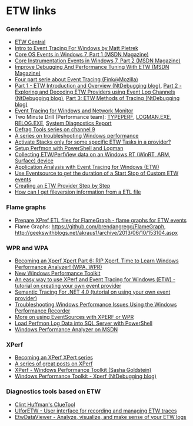 ETW links
=========

### General info

- [ETW Central](https://randomascii.wordpress.com/2015/09/24/etw-central/)
- [Intro to Event Tracing For Windows by Matt Pietrek](http://blogs.msdn.com/b/matt_pietrek/archive/2004/09/16/230700.aspx)
- [Core OS Events in Windows 7, Part 1 (MSDN Magazine)](http://msdn.microsoft.com/en-us/magazine/ee412263.aspx)
- [Core Instrumentation Events in Windows 7, Part 2 (MSDN Magazine)](http://msdn.microsoft.com/en-us/magazine/ee358703.aspx)
- [Improve Debugging And Performance Tuning With ETW (MSDN Magazine)](http://msdn.microsoft.com/en-us/magazine/cc163437.aspx)
- [Four part serie about Event Tracing (Fink@Mozilla)](http://blog.mozilla.com/sfink/tag/etw/)
- [Part 1 - ETW Introduction and Overview (NtDebugging blog)](http://blogs.msdn.com/b/ntdebugging/archive/2009/08/27/etw-introduction-and-overview.aspx), [Part 2 - Exploring and Decoding ETW Providers using Event Log Channels (NtDebugging blog)](http://blogs.msdn.com/b/ntdebugging/archive/2009/09/08/exploring-and-decoding-etw-providers-using-event-log-channels.aspx), [Part 3: ETW Methods of Tracing (NtDebugging blog)](http://blogs.msdn.com/b/ntdebugging/archive/2009/12/11/test.aspx)
- [Event Tracing for Windows and Network Monitor](http://blogs.technet.com/b/netmon/archive/2009/05/13/event-tracing-for-windows-and-network-monitor.aspx)
- Two Minute Drill (Performance team): [TYPEPERF](http://blogs.technet.com/b/askperf/archive/2009/05/12/two-minute-drill-typeperf.aspx), [LOGMAN.EXE](http://blogs.technet.com/b/askperf/archive/2008/05/13/two-minute-drill-logman-exe.aspx), [RELOG.EXE](http://blogs.technet.com/b/askperf/archive/2008/05/20/two-minute-drill-relog-exe.aspx), [System Diagnostics Report](http://blogs.technet.com/b/askperf/archive/2008/05/02/two-minute-drill-system-diagnostics-report.aspx)
- [Defrag Tools series on channel 9](http://channel9.msdn.com/Shows/Defrag-Tools)
- [A series on troubleshooting Windows performance](http://blogs.technet.com/b/markrenoden/archive/2015/08/12/windows-enterprise-client-boot-and-logon-optimization-part-22-blog-post-series-wrap-up.aspx)
- [Activate Stacks only for some specific ETW Tasks in a provider?](http://stackoverflow.com/questions/30289932/activate-stacks-only-for-some-specific-etw-tasks-in-a-provider)
- [Setup Perfmon with PowerShell and Logman](http://sqlblog.com/blogs/allen_white/archive/2012/03/02/setup-perfmon-with-powershell-and-logman.aspx)
- [Collecting ETW/PerfView data on an Windows RT (WinRT, ARM, Surface) device](http://blogs.msdn.com/b/vancem/archive/2012/12/19/collecting-etw-perfview-data-on-an-windows-rt-winrt-arm-surface-device.aspx)
- [Application Analysis with Event Tracing for Windows (ETW)](http://www.codeproject.com/Articles/570690/Application-Analysis-with-Event-Tracing-for-Window)
- [Use Eventsource to get the duration of a Start Stop of Custom ETW events](http://naveensrinivasan.azurewebsites.net/index.php/2015/06/08/use-eventsource-to-get-the-duration-of-a-start-stop-of-custom-etw-events/)
- [Creating an ETW Provider Step by Step](https://kallanreed.wordpress.com/2016/05/28/creating-an-etw-provider-step-by-step/)
- [How can I get fileversion information from a ETL file](http://stackoverflow.com/questions/24700531/how-can-i-get-fileversion-information-from-a-etl-file)

### Flame graphs

- [Prepare XPref ETL files for FlameGraph - flame graphs for ETW events](https://github.com/MSOpenTech/ETWFlamegraph)
- Flame Graphs: <https://github.com/brendangregg/FlameGraph>, <http://geekswithblogs.net/akraus1/archive/2013/06/10/153104.aspx>

### WPR and WPA ###

- [Becoming an Xperf Xpert Part 6: RIP Xperf. Time to Learn Windows Performance Analyzer! (WPA, WPR)](http://blogs.technet.com/b/askpfeplat/archive/2013/08/12/becoming-an-xperf-xpert-part-6-rip-xperf-time-to-learn-windows-performance-analyzer.aspx)
- [New Windows Performance Toolkit](http://geekswithblogs.net/akraus1/archive/2013/08/03/153594.aspx)
- [An easy way to use XPerf and Event Tracing for Windows (ETW) - tutorial on creating your own event provider](http://nemetht.wordpress.com/2013/03/18/an-easy-way-to-use-xperf-and-event-tracing-for-windows-etw/)
- [Semantic Tracing For .NET 4.0 (tutorial on using your own event provider)](http://geekswithblogs.net/akraus1/archive/2013/06/02/153041.aspx)
- [Troubleshooting Windows Performance Issues Using the Windows Performance Recorder](http://blogs.technet.com/b/askpfeplat/archive/2013/03/22/troubleshooting-windows-performance-issues-using-the-windows-performance-recorder.aspx)
- [More on using EventSources with XPERF or WPR](https://blogs.msdn.microsoft.com/vancem/2014/04/10/more-on-using-eventsources-with-xperf-or-wpr/)
- [Load Perfmon Log Data into SQL Server with PowerShell](http://sqlblog.com/blogs/allen_white/archive/2012/03/03/load-perfmon-log-data-into-sql-server-with-powershell.aspx)
- [Windows Performance Analyzer on MSDN](http://msdn.microsoft.com/en-us/library/windows/hardware/hh448170.aspx)

### XPerf ###

- [Becoming an XPerf XPert series](http://blogs.technet.com/b/askpfeplat/archive/tags/xperf/)
- [A series of great posts on XPerf](http://randomascii.wordpress.com/category/xperf/)
- [XPerf - Windows Performance Toolkit (Sasha Goldstein)](http://blogs.microsoft.co.il/blogs/sasha/archive/2008/03/15/xperf-windows-performance-toolkit.aspx)
- [Windows Performance Toolkit - Xperf (NtDebugging blog)](http://blogs.msdn.com/b/ntdebugging/archive/2008/04/03/windows-performance-toolkit-xperf.aspx)

### Diagnostics tools based on ETW

- [Clint Huffman's ClueTool](https://onedrive.live.com/?id=E6360C54B48A891B!428&cid=E6360C54B48A891B)
- [UIforETW - User interface for recording and managing ETW traces](https://github.com/google/UIforETW)
- [EtwDataViewer - Analyze, visualize, and make sense of your ETW logs](http://www.codeproject.com/Articles/632390/EtwDataViewer-Analyze-visualize-and-make-sense-of)
